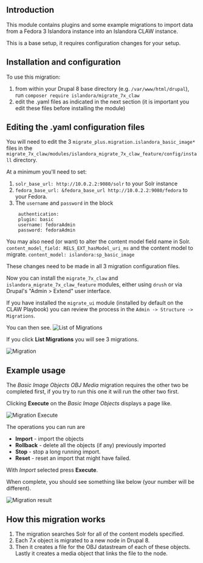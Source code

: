 ## Introduction
This module contains plugins and some example migrations to import data from a Fedora 3 Islandora instance
into an Islandora CLAW instance.

This is a base setup, it requires configuration changes for your setup.

## Installation and configuration
To use this migration:

1. from within your Drupal 8 base directory (e.g. `/var/www/html/drupal`), run `composer require islandora/migrate_7x_claw`
1. edit the .yaml files as indicated in the next section (it is important you edit these files before installing the module)

## Editing the .yaml configuration files

You will need to edit the 3 `migrate_plus.migration.islandora_basic_image*` files in the `migrate_7x_claw/modules/islandora_migrate_7x_claw_feature/config/install` directory.

At a minimum you'll need to set:
1. `solr_base_url: http://10.0.2.2:9080/solr` to your Solr instance
1. `fedora_base_url: &fedora_base_url http://10.0.2.2:9080/fedora` to your Fedora.
1. The `username` and `password` in the block 
   ```
    authentication:
    plugin: basic
    username: fedoraAdmin
    password: fedoraAdmin
   ```

You may also need (or want) to alter the content model field name in Solr.
`content_model_field: RELS_EXT_hasModel_uri_ms`
and the content model to migrate.
`content_model: islandora:sp_basic_image`

These changes need to be made in all 3 migration configuration files.

Now you can install the `migrate_7x_claw` and `islandora_migrate_7x_claw_feature` modules, either using `drush` or via Drupal's "Admin > Extend" user interface.

If you have installed the `migrate_ui` module (installed by default on the CLAW Playbook) you can review the process in the `Admin -> Structure -> Migrations`.

You can then see.
![List of Migrations](docs/images/migrations.jpg)

If you click **List Migrations** you will see 3 migrations.

![Migration](docs/images/migrate1.jpg)

## Example usage

The _Basic Image Objects OBJ Media_ migration requires the other two be completed first, if you try to run this one it 
will run the other two first.

Clicking **Execute** on the _Basic Image Objects_ displays a page like.

![Migration Execute](docs/images/migrate2.jpg)

The operations you can run are 
* **Import** - import the objects
* **Rollback** - delete all the objects (if any) previously imported
* **Stop** - stop a long running import.
* **Reset** - reset an import that might have failed.

With _Import_ selected press **Execute**.

When complete, you should see something like below (your number will be different).

![Migration result](docs/images/migrate_result1.jpg)

## How this migration works

1. The migration searches Solr for all of the content models specified.
1. Each 7.x object is migrated to a new node in Drupal 8.
1. Then it creates a file for the OBJ datastream of each of these objects. Lastly it creates a media object that links the file to the node.